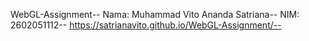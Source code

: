 WebGL-Assignment--
Nama: Muhammad Vito Ananda Satriana--
NIM: 2602051112--
https://satrianavito.github.io/WebGL-Assignment/--
